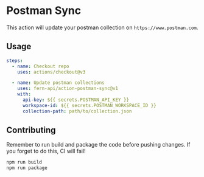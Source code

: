 # Postman Sync

This action will update your postman collection on `https://www.postman.com`.

## Usage

```yaml
steps:
  - name: Checkout repo
    uses: actions/checkout@v3

  - name: Update postman collections
    uses: fern-api/action-postman-sync@v1
    with:
      api-key: ${{ secrets.POSTMAN_API_KEY }}
      workspace-id: ${{ secrets.POSTMAN_WORKSPACE_ID }}
      collection-path: path/to/collection.json
```
## Contributing

Remember to run build and package the code before pushing changes. If you forget to do this, CI will fail!

```bash 
npm run build
npm run package
```

